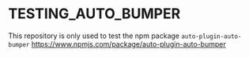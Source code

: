 # TESTING_AUTO_BUMPER

This repository is only used to test the npm package `auto-plugin-auto-bumper`
https://www.npmjs.com/package/auto-plugin-auto-bumper
